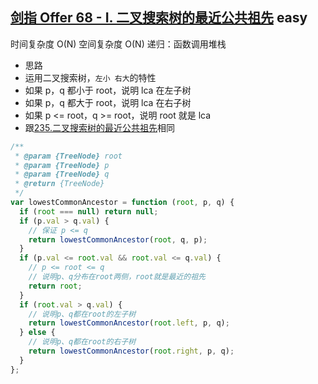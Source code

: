 ## [剑指 Offer 68 - I. 二叉搜索树的最近公共祖先](https://leetcode.cn/problems/er-cha-sou-suo-shu-de-zui-jin-gong-gong-zu-xian-lcof/) <Badge type="success">easy</Badge>

时间复杂度 O(N)
空间复杂度 O(N) 递归：函数调用堆栈

- 思路
- 运用二叉搜索树，`左小 右大`的特性
- 如果 p，q 都小于 root，说明 lca 在左子树
- 如果 p，q 都大于 root，说明 lca 在右子树
- 如果 p <= root，q >= root，说明 root 就是 lca
- 跟[235.二叉搜索树的最近公共祖先](/js-logs/binary-tree#235-二叉搜索树的最近公共祖先)相同

```js
/**
 * @param {TreeNode} root
 * @param {TreeNode} p
 * @param {TreeNode} q
 * @return {TreeNode}
 */
var lowestCommonAncestor = function (root, p, q) {
  if (root === null) return null;
  if (p.val > q.val) {
    // 保证 p <= q
    return lowestCommonAncestor(root, q, p);
  }
  if (p.val <= root.val && root.val <= q.val) {
    // p <= root <= q
    // 说明p、q分布在root两侧，root就是最近的祖先
    return root;
  }
  if (root.val > q.val) {
    // 说明p、q都在root的左子树
    return lowestCommonAncestor(root.left, p, q);
  } else {
    // 说明p、q都在root的右子树
    return lowestCommonAncestor(root.right, p, q);
  }
};
```
